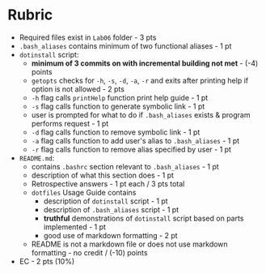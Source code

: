 # Rubric

- Required files exist in `Lab06` folder - 3 pts
- `.bash_aliases` contains minimum of two functional aliases - 1 pt
- `dotinstall` script:
   - **minimum of 3 commits on with incremental building not met** - (-4) points
   - `getopts` checks for `-h`, `-s`, `-d`, `-a`, `-r` and exits after printing help if option is not allowed - 2 pts
   - `-h` flag calls `printHelp` function print help guide - 1 pt
   - `-s` flag calls function to generate symbolic link - 1 pt
   - user is prompted for what to do if `.bash_aliases` exists & program performs request - 1 pt
   - `-d` flag calls function to remove symbolic link - 1 pt
   - `-a` flag calls function to add user's alias to `.bash_aliases` - 1 pt
   - `-r` flag calls function to remove alias specified by user - 1 pt
- `README.md`:
   - contains `.bashrc` section relevant to `.bash_aliases` - 1 pt
   - description of what this section does - 1 pt
   - Retrospective answers - 1 pt each / 3 pts total
   - `dotfiles` Usage Guide contains 
      - description of `dotinstall` script - 1 pt
      - description of `.bash_aliases` script - 1 pt
      - **truthful** demonstrations of `dotinstall` script based on parts implemented - 1 pt
      - good use of markdown formatting - 2 pt
   - README is not a markdown file or does not use markdown formatting - no credit / (-10) points
- EC - 2 pts (10%)